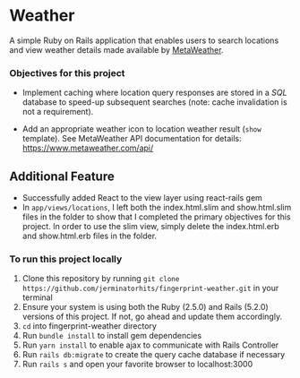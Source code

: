# Weather

A simple Ruby on Rails application that enables users to search locations and view weather details made available by [MetaWeather](https://www.metaweather.com).

### Objectives for this project

- Implement caching where location query responses are stored in a *SQL* database to speed-up subsequent searches (note: cache invalidation is not a requirement).

- Add an appropriate weather icon to location weather result (`show` template). See MetaWeather API documentation for details: <https://www.metaweather.com/api/>

## Additional Feature

- Successfully added React to the view layer using react-rails gem 
- In `app/views/locations`, I left both the index.html.slim and show.html.slim files in the folder to show that I completed the primary objectives for this project. In order to use the slim view, simply delete the index.html.erb and show.html.erb files in the folder. 

### To run this project locally

1. Clone this repository by running `git clone https://github.com/jerminatorhits/fingerprint-weather.git` in your terminal
2. Ensure your system is using both the Ruby (2.5.0) and Rails (5.2.0) versions of this project. If not, go ahead and update them accordingly.
3. `cd` into fingerprint-weather directory
4. Run `bundle install` to install gem dependencies
5. Run `yarn install` to enable ajax to communicate with Rails Controller
5. Run `rails db:migrate` to create the query cache database if necessary
5. Run `rails s` and open your favorite browser to localhost:3000
